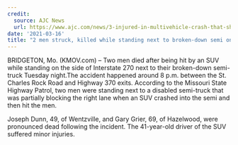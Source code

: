 ```yaml
---
credit:
  source: AJC News
  url: https://www.ajc.com/news/3-injured-in-multivehicle-crash-that-shut-down-i-75-in-cobb/OLM7REUMABBQRHVGOUC2MISWRY/
date: '2021-03-16'
title: "2 men struck, killed while standing next to broken-down semi on I-270"
---
```

BRIDGETON, Mo. (KMOV.com) – Two men died after being hit by an SUV while standing on the side of Interstate 270 next to their broken-down semi-truck Tuesday night.The accident happened around 8 p.m. between the St. Charles Rock Road and Highway 370 exits. According to the Missouri State Highway Patrol, two men were standing next to a disabled semi-truck that was partially blocking the right lane when an SUV crashed into the semi and then hit the men.

Joseph Dunn, 49, of Wentzville, and Gary Grier, 69, of Hazelwood, were pronounced dead following the incident. The 41-year-old driver of the SUV suffered minor injuries. 
